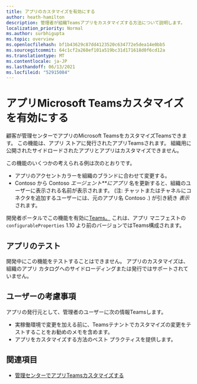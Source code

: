 ```yaml
---
title: アプリのカスタマイズを有効にする
author: heath-hamilton
description: 管理者が組織Teamsアプリをカスタマイズする方法について説明します。
localization_priority: Normal
ms.author: surbhigupta
ms.topic: overview
ms.openlocfilehash: bf1b43629c87dd4123520c634772e5dea14e0bb5
ms.sourcegitcommit: 64c1cf2a268ef101a519bc31d171618d0f6cd12a
ms.translationtype: MT
ms.contentlocale: ja-JP
ms.lasthandoff: 06/13/2021
ms.locfileid: "52915084"
---
```

# <a name="enable-your-microsoft-teams-app-to-be-customized"></a>アプリMicrosoft Teamsカスタマイズを有効にする

顧客が管理センターでアプリのMicrosoft TeamsをカスタマイズTeamsできます。 この機能は、アプリ ストアに発行されたアプリTeamsされます。 組織用に公開されたサイドロードされたアプリとアプリはカスタマイズできません。

この機能のいくつかの考えられる例は次のとおりです。

* アプリのアクセントカラーを組織のブランドに合わせて変更する。
* Contoso から Contoso *エージェント**にアプリ* 名を更新すると、組織のユーザーに表示される名前が表示されます。 (注: チャットまたはチャネルにコネクタを追加するユーザーには、元のアプリ名 Contoso .) が引き続き *表示* されます。

開発者ポータルでこの機能を有効に[Teams。](https://dev.teams.microsoft.com/home) これは、アプリ マニフェストの `configurableProperties` 1.10 より前のバージョンではTeams構成されます。

## <a name="test-your-app"></a>アプリのテスト

開発中にこの機能をテストすることはできません。 アプリのカスタマイズは、組織のアプリ カタログへのサイドローディングまたは発行ではサポートされていません。

## <a name="user-considerations"></a>ユーザーの考慮事項

アプリの発行元として、管理者のユーザーに次の情報Teamsします。
* 実稼働環境で変更を加える前に、Teamsテナントでカスタマイズの変更をテストすることをお勧めのメモを含めます。 
* アプリをカスタマイズする方法のベスト プラクティスを提供します。

## <a name="see-also"></a>関連項目

* [管理センターでアプリTeamsカスタマイズする](/MicrosoftTeams/customize-apps)
